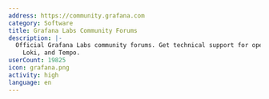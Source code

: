 ```yaml
---
address: https://community.grafana.com
category: Software
title: Grafana Labs Community Forums
description: |-
  Official Grafana Labs community forums. Get technical support for open source Grafana,
    Loki, and Tempo.
userCount: 19825
icon: grafana.png
activity: high
language: en
---
```

